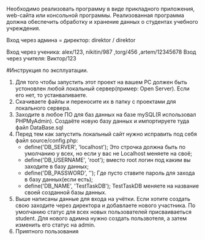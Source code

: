 ﻿Необходимо реализовать программу в виде прикладного приложения, web-сайта или консольной программы. Реализованная программа должна обеспечить обработку и хранение данных о студентах учебного учреждения.

Вход через админа = директор: direktor / direktor

Вход через ученика: alex/123, nikitin/987 ,torg/456 ,artem/12345678
Взод через учителя: Виктор/123



#Инструкция по эксплуатации.

1. Для того чтобы запустить этот проект на вашем PC должен быть устоновлен любой локальный сервер(пример: Open Server). Если его нет, то устанваливаете.
2. Скачиваете файлы и переносите их в папку с проектами для локального сервера.
3. Заходите в любое ПО для баз данных на базе mySQL(Я использовал PHPMyAdmin). Создаёте новую базу данных и импортируете туда файл DataBase.sql
4. Перед тем как запустить локальный сайт нужно исправить под себя файл source/config.php:
   - define('DB_SERVER', 'localhost'); Это строчка должна быть по умолчанию у всех, но если у вас не Localhost меняете на своё;
   - define('DB_USERNAME', 'root'); вместо root логин под каким вы заходите в базу данных;
   - define('DB_PASSWORD', ''); Где пусто ставите пароль для захода в базу данных(если есть);
   - define('DB_NAME', 'TestTaskDB'); TestTaskDB меняете на название своей созданной базы данных.
5. Выше написаны данные для входа на учётки. Если хотите создать свою заходите через директора и добавлаете нового участника. По умолчанию статус для всех новых пользователей присваиваеться student. Для нового адимна нужно создать пользвотеля, а затем изменить его статус на admin.
6. Приятного пользования
